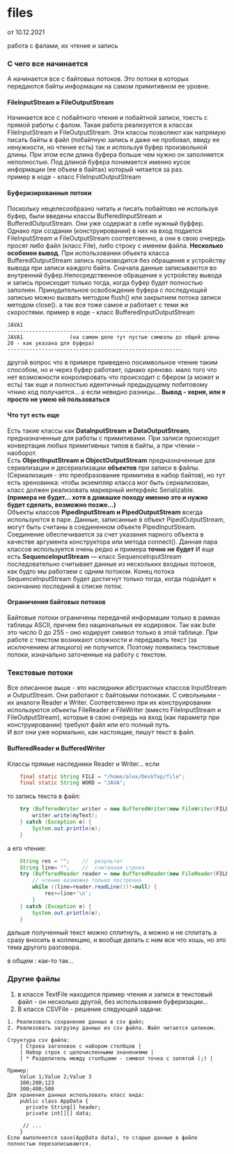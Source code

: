 # files

от 10.12.2021

работа с фалами, их чтение и запись

### С чего все начинается
А начинается все с байтовых потоков. Это потоки в которых передаются байты информации на самом примитивном ее уровне.
#### FileInputStream и FileOutputStream
Начинается все с побайтного чтения и побайтной записи, тоесть с прямой работы с фалом. Такая работа реализуется в 
классах FileInputStream и FileOutputStream. Эти классы позволяют как напрямую писать байты в файл (побайтную запись 
я даже не пробовал, ввиду ее ненужности, но чтение есть) так и используя буфер произвольной длины. При этом если 
длина буфера больше чем нужно он заполняется неполностью. Под длиной буфера понимается именно кусок информации (ее 
объем в байтах) который читается за раз.  
пример в коде - класс FileInputOutputStream

#### Буферизированные потоки
Поскольку нецелесообразно читать и писать побайтово не используя буфер, были введены классы BufferedInputStream и 
BufferedOutputStream. Они уже содержат в себе нужный буффер. Однако при создании (конструировании) в них на вход 
подается FileInputStream и FileOutputStream соответсвенно, а они в свою очередь просят либо файл (класс File), либо 
строку с именем файла.
**Несколько особенен вывод**. При использовании объекта класса BufferedOutputStream запись производится без обращения к
устройству вывода при записи каждого байта. Сначала данные записываются во внутренний буфер.Непосредственное обращение к
устройству вывода и запись происходит только тогда, когда буфер будет полностью заполнен. Принудительное освобождение
буфера с последующей записью можно вызвать методом flush() или закрытием потока записи методом close().
а так все тоже самое и работает с теми же скоростями.
пример в коде - класс BufferedInputOutputStream
```
JAVA1
--------------------------------------------------------
JAVA1               (на самом деле тут пустые символы до общей длины 20 - как указана для буфера)
--------------------------------------------------------
```
другой вопрос что в примере приведено посимвольное чтение таким способом, но и через буфер работает, однако хреново. 
мало того что нет возможности конролировать что происходит с бфером (а может и есть) так еще и полностью идентичный 
предыдущему побитовому чтнию код получается… а если невидно разницы… 
**Вывод - херня, или я просто не умею ей пользоваться**

#### Что тут есть еще
Есть такие классы как **DataInputStream и DataOutputStream**, предназначенные для работы с примитивами. При записи 
происходит конвертация любых примитивных типов в байты, а при чтении – наоборот.    
Есть **ObjectInputStream и ObjectOutputStream** предназначенные для сериализации и десериализации **объектов** при 
записи в файлы. (Сериализация - это преобразование примитива в набор байтов), но тут есть хреновинка: чтобы экземпляр 
класса мог быть сериализован, класс должен реализовать маркерный интерфейс Serializable.  
**(примера не будет… хотя в домашке походу именно это и нужно будет сделать, возможно позже…)**  
Объекты классов **PipedInputStream и PipedOutputStream** всегда используются в паре. Данные, записанные в объект 
PipedOutputStream, могут быть считаны в соединенном объекте PipedInputStream. Соединение обеспечивается за счет указания
парного объекта в качестве аргумента конструктора или метода connect(). Данная пара классов используется очень редко 
и примера **точно не будет**
И еще есть **SequenceInputStream** — класс SequenceInputStream последовательно считывает данные из нескольких входных 
потоков, как будто мы работаем с одним потоком. Конец потока SequenceInputStream будет достигнут только тогда,
когда подойдет к окончанию последний в списке поток. 

#### Ограничения байтовых потоков
Байтовые потоки ограничены передачей информации только в рамках таблицы ASCII, причем без национальных ее кодировок. 
Так как bute это число 0 до 255 - оно кодирует символ только в этой таблице. При работе с текстом возникают 
сложности и передавать текст (за исключением аглицкого) не получится. Поэтому появились текстовые потоки, изначально 
заточенные на работу с текстом.

### Текстовые потоки
Все описанное выше - это наследники абстрактных классов InputStream и OutputStream. Они работают с байтовыми 
потоками. С сивольными - их аналоги Reader и Writer. Соответсвенно при их конструировании используются объекты 
FileReader и FileWriter (вместо FileInputStream и FileOutputStream), которые в свою очередь на вход (как параметр 
при конструировании) требуют файл или его полный путь.    
И вот они уже нормально, как настоящие, пишут текст в файл.

#### BufferedReader и BufferedWriter
Классы прямые наследники Reader и Writer…
если 
```java
    final static String FILE = "/home/alex/DeskTop/file";
    final static String WORD = "JAVA";
```
то запись текста в файл:
```java
    try (BufferedWriter writer = new BufferedWriter(new FileWriter(FILE))) {
        writer.write(myText);
    } catch (Exception e) {
        System.out.println(e);
    }
```
а его чтение:
```java
    String res = "";    //  результат
    String line= "";    //  считанная строка
    try (BufferedReader reader = new BufferedReader(new FileReader(FILE))) {
        // чтение возможно только построчно
        while ((line=reader.readLine())!=null) {
            res+=line+'\n';
        }
    } catch (Exception e) {
        System.out.println(e);
    }
```
дальше полученный текст можно сплитнуть, а можно и не сплитать а сразу вносить в коллекцию, и вообще делать с ним все 
что хошь, но это тема другого разговора.

в общем : как-то так...

### Другие файлы
1. в классе TextFile находится пример чтения и записи в текстовый файл - он несколько другой, без использования 
буферизации…
2. В классе CSVFile - решение следующей задачи:
```
1. Реализовать сохранение данных в csv файл;
2. Реализовать загрузку данных из csv файла. Файл читается целиком.

Структура csv файла:
    | Строка заголовок с набором столбцов |
    | Набор строк с целочисленными значениями |
    | * Разделитель между столбцами - символ точка с запятой (;) |

Пример:
    Value 1;Value 2;Value 3
    100;200;123
    300;400;500
Для хранения данных использовать класс вида:
    public class AppData {
      private String[] header;
      private int[][] data;
    
     // ...
    }
Если выполняется save(AppData data), то старые данные в файле полностью перезаписываются.
```